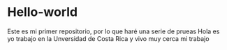 # Hello-world
Este es mi primer repositorio, por lo que haré una serie de prueas
Hola es yo trabajo en la Unversidad de Costa Rica y vivo muy cerca mi trabajo
